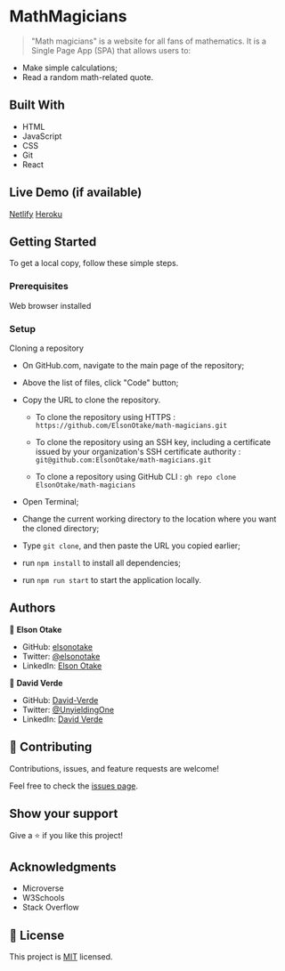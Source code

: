 # MathMagicians

>"Math magicians" is a website for all fans of mathematics. It is a Single Page App (SPA) that allows users to:

- Make simple calculations;
- Read a random math-related quote.


## Built With

- HTML
- JavaScript
- CSS
- Git
- React


## Live Demo (if available)

[Netlify](https://62c745f207b6cc007b9d4e73--elsonotake-math-magicians.netlify.app)
[Heroku](https://elsonotake-math-magicians.herokuapp.com/)


## Getting Started

To get a local copy, follow these simple steps.

### Prerequisites

Web browser installed

### Setup

Cloning a repository

- On GitHub.com, navigate to the main page of the repository;

- Above the list of files, click "Code" button;

- Copy the URL to clone the repository. 

  - To clone the repository using HTTPS : `https://github.com/ElsonOtake/math-magicians.git`

  - To clone the repository using an SSH key, including a certificate issued by your organization's SSH certificate authority : `git@github.com:ElsonOtake/math-magicians.git`

  - To clone a repository using GitHub CLI : `gh repo clone ElsonOtake/math-magicians`

- Open Terminal;

- Change the current working directory to the location where you want the cloned directory;

- Type `git clone`, and then paste the URL you copied earlier;

- run `npm install` to install all dependencies;

- run `npm run start` to start the application locally.


## Authors

👤 **Elson Otake**

- GitHub: [elsonotake](https://github.com/elsonotake)
- Twitter: [@elsonotake](https://twitter.com/elsonotake)
- LinkedIn: [Elson Otake](https://linkedin.com/in/elson-otake-0b5b9138)

👤 **David Verde**

- GitHub: [David-Verde](https://github.com/David-Verde)
- Twitter: [@UnyieldingOne](https://twitter.com/UnyieldingOne)
- LinkedIn: [David Verde](https://www.linkedin.com/in/david-verde-3349b114b/)


## 🤝 Contributing

Contributions, issues, and feature requests are welcome!

Feel free to check the [issues page](../../issues/).


## Show your support

Give a ⭐️ if you like this project!


## Acknowledgments

- Microverse
- W3Schools
- Stack Overflow


## 📝 License

This project is [MIT](./MIT.md) licensed.